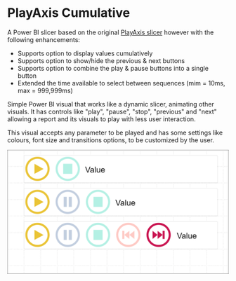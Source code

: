 # PlayAxis Cumulative

A Power BI slicer based on the original <a href="https://github.com/mprozil/PlayAxis">PlayAxis slicer</a> however with the following enhancements:
* Supports option to display values cumulatively
* Supports option to show/hide the previous & next buttons
* Supports option to combine the play & pause buttons into a single button
* Extended the time available to select between sequences (mim = 10ms, max = 999,999ms)

Simple Power BI visual that works like a dynamic slicer, animating other visuals. It has controls like "play", "pause", "stop", "previous" and "next" allowing a report and its visuals to play with less user interaction. 

This visual accepts any parameter to be played and has some settings like colours, font size and transitions options, to be customized by the user.

![](assets/Screenshot1.png)